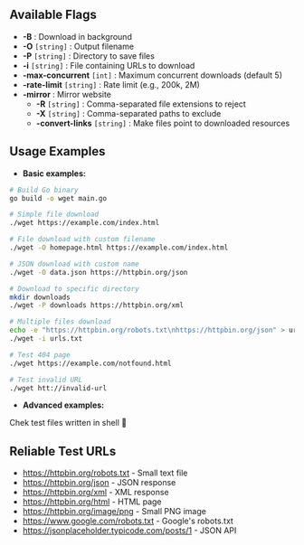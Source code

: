 ## Available Flags

- **-B** : Download in background  
- **-O** `[string]` : Output filename  
- **-P** `[string]` : Directory to save files  
- **-i** `[string]` : File containing URLs to download  
- **-max-concurrent** `[int]` : Maximum concurrent downloads (default 5)  
- **-rate-limit** `[string]` : Rate limit (e.g., 200k, 2M)  
- **-mirror** : Mirror website  
  - **-R** `[string]` : Comma-separated file extensions to reject  
  - **-X** `[string]` : Comma-separated paths to exclude  
  - **-convert-links** `[string]` : Make files point to downloaded resources  

## Usage Examples

- **Basic examples:**

```sh
# Build Go binary
go build -o wget main.go

# Simple file download
./wget https://example.com/index.html

# File download with custom filename
./wget -O homepage.html https://example.com/index.html

# JSON download with custom name
./wget -O data.json https://httpbin.org/json

# Download to specific directory
mkdir downloads
./wget -P downloads https://httpbin.org/xml

# Multiple files download
echo -e "https://httpbin.org/robots.txt\nhttps://httpbin.org/json" > urls.txt
./wget -i urls.txt

# Test 404 page
./wget https://example.com/notfound.html

# Test invalid URL
./wget htt://invalid-url
```

- **Advanced examples:**

Chek test files written in shell 🙂  

## Reliable Test URLs

- https://httpbin.org/robots.txt - Small text file
- https://httpbin.org/json - JSON response
- https://httpbin.org/xml - XML response
- https://httpbin.org/html - HTML page
- https://httpbin.org/image/png - Small PNG image
- https://www.google.com/robots.txt - Google's robots.txt
- https://jsonplaceholder.typicode.com/posts/1 - JSON API
